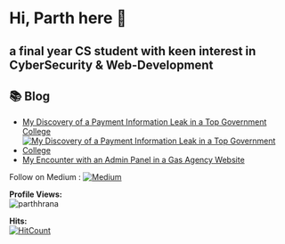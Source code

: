 # Hi, Parth here 👋

<!--
**parthhrana/parthhrana** is a ✨ _special_ ✨ repository because its `README.md` (this file) appears on your GitHub profile.

Here are some ideas to get you started:

- 🔭 I’m currently working on ...
- 🌱 I’m currently learning ...
- 👯 I’m looking to collaborate on ...
- 🤔 I’m looking for help with ...
- 💬 Ask me about ...
- 📫 How to reach me: ...
- 😄 Pronouns: ...
- ⚡ Fun fact: ...
-->
## a final year CS student with keen interest in CyberSecurity & Web-Development  

## 📚 Blog

- [My Discovery of a Payment Information Leak in a Top Government College](https://dub.sh/gov-college)
- [![My Discovery of a Payment Information Leak in a Top Government College](https://img.shields.io/badge/Medium-Blog-black?logo=medium)](https://dub.sh/gov-college)
- [My Encounter with an Admin Panel in a Gas Agency Website](https://dub.sh/gas-admin-panel)

Follow on Medium : [![Medium](https://img.shields.io/badge/Medium-Blog-black?logo=medium)](https://medium.com/@parthh_rana)




**Profile Views:**  
<img src="https://komarev.com/ghpvc/?username=parthhrana&label=Profile%20views&color=0e75b6&style=flat" alt="parthhrana" />

**Hits:**  
[![HitCount](https://hits.dwyl.com/parthhrana/parthhrana.svg?style=flat-square)](http://hits.dwyl.com/parthhrana/parthhrana)
